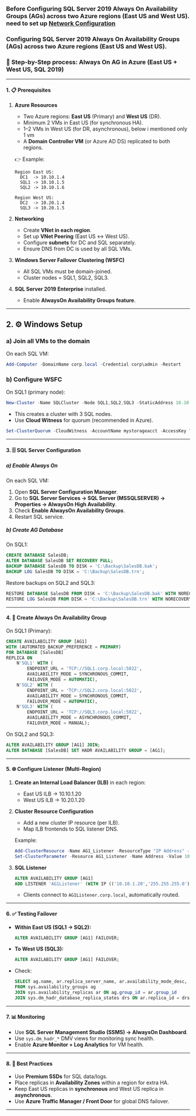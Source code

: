 ### Before Configuring **SQL Server 2019 Always On Availability Groups (AGs)** across **two Azure regions (East US and West US)**. need to set up [Network Configuration](network-setup-for-always.on.md)
### Configuring **SQL Server 2019 Always On Availability Groups (AGs)** across **two Azure regions (East US and West US)**.

### 📘 Step-by-Step process: Always On AG in Azure (East US + West US, SQL 2019)

---

#### 1. 📋 Prerequisites

1. **Azure Resources**

   * Two Azure regions: **East US** (Primary) and **West US** (DR).
   * Minimum 2 VMs in East US (for synchronous HA).
   * 1–2 VMs in West US (for DR, asynchronous), below i mentioned only 1 vm
   * A **Domain Controller VM** (or Azure AD DS) replicated to both regions.

   👉 Example:

   ```
   Region East US:
     DC1  -> 10.10.1.4
     SQL1 -> 10.10.1.5
     SQL2 -> 10.10.1.6

   Region West US:
     DC2  -> 10.20.1.4
     SQL3 -> 10.20.1.5
   ```

2. **Networking**

   * Create **VNet in each region**.
   * Set up **VNet Peering** (East US ↔ West US).
   * Configure **subnets** for DC and SQL separately.
   * Ensure DNS from DC is used by all SQL VMs.

3. **Windows Server Failover Clustering (WSFC)**

   * All SQL VMs must be domain-joined.
   * Cluster nodes = SQL1, SQL2, SQL3.

4. **SQL Server 2019 Enterprise** installed.

   * Enable **AlwaysOn Availability Groups feature**.

---

## 2. ⚙️ Windows Setup

### a) Join all VMs to the domain

On each SQL VM:

```powershell
Add-Computer -DomainName corp.local -Credential corp\admin -Restart
```

### b) Configure WSFC

On SQL1 (primary node):

```powershell
New-Cluster -Name SQLCluster -Node SQL1,SQL2,SQL3 -StaticAddress 10.10.1.10
```

* This creates a cluster with 3 SQL nodes.
* Use **Cloud Witness** for quorum (recommended in Azure).

```powershell
Set-ClusterQuorum -CloudWitness -AccountName mystorageacct -AccessKey "StorageKeyHere"
```

---

#### 3. 🗄️ SQL Server Configuration

##### a) Enable Always On

On each SQL VM:

1. Open **SQL Server Configuration Manager**.
2. Go to **SQL Server Services → SQL Server (MSSQLSERVER) → Properties → AlwaysOn High Availability**.
3. Check **Enable AlwaysOn Availability Groups**.
4. Restart SQL service.

##### b) Create AG Database

On SQL1:

```sql
CREATE DATABASE SalesDB;
ALTER DATABASE SalesDB SET RECOVERY FULL;
BACKUP DATABASE SalesDB TO DISK = 'C:\Backup\SalesDB.bak';
BACKUP LOG SalesDB TO DISK = 'C:\Backup\SalesDB.trn';
```

Restore backups on SQL2 and SQL3:

```sql
RESTORE DATABASE SalesDB FROM DISK = 'C:\Backup\SalesDB.bak' WITH NORECOVERY;
RESTORE LOG SalesDB FROM DISK = 'C:\Backup\SalesDB.trn' WITH NORECOVERY;
```

---

#### 4. 🔄 Create Always On Availability Group

On SQL1 (Primary):

```sql
CREATE AVAILABILITY GROUP [AG1]
WITH (AUTOMATED_BACKUP_PREFERENCE = PRIMARY)
FOR DATABASE [SalesDB]
REPLICA ON 
    N'SQL1' WITH (
        ENDPOINT_URL = 'TCP://SQL1.corp.local:5022', 
        AVAILABILITY_MODE = SYNCHRONOUS_COMMIT, 
        FAILOVER_MODE = AUTOMATIC),
    N'SQL2' WITH (
        ENDPOINT_URL = 'TCP://SQL2.corp.local:5022', 
        AVAILABILITY_MODE = SYNCHRONOUS_COMMIT, 
        FAILOVER_MODE = AUTOMATIC),
    N'SQL3' WITH (
        ENDPOINT_URL = 'TCP://SQL3.corp.local:5022', 
        AVAILABILITY_MODE = ASYNCHRONOUS_COMMIT, 
        FAILOVER_MODE = MANUAL);
```

On SQL2 and SQL3:

```sql
ALTER AVAILABILITY GROUP [AG1] JOIN;
ALTER DATABASE [SalesDB] SET HADR AVAILABILITY GROUP = [AG1];
```

---

#### 5. 🌐 Configure Listener (Multi-Region)

1. **Create an Internal Load Balancer (ILB)** in each region:

   * East US ILB → 10.10.1.20
   * West US ILB → 10.20.1.20

2. **Cluster Resource Configuration**

   * Add a new cluster IP resource (per ILB).
   * Map ILB frontends to SQL listener DNS.

   Example:

   ```powershell
   Add-ClusterResource -Name AG1_Listener -ResourceType "IP Address" -Group "AG1"
   Set-ClusterParameter -Resource AG1_Listener -Name Address -Value 10.10.1.20
   ```

3. **SQL Listener**

   ```sql
   ALTER AVAILABILITY GROUP [AG1]
   ADD LISTENER 'AG1Listener' (WITH IP (('10.10.1.20','255.255.255.0')));
   ```

   * Clients connect to `AG1Listener.corp.local`, automatically routed.

---

#### 6. ✅ Testing Failover

* **Within East US (SQL1 → SQL2):**

  ```sql
  ALTER AVAILABILITY GROUP [AG1] FAILOVER;
  ```

* **To West US (SQL3):**

  ```sql
  ALTER AVAILABILITY GROUP [AG1] FAILOVER;
  ```

* Check:

  ```sql
  SELECT ag.name, ar.replica_server_name, ar.availability_mode_desc, ar.failover_mode_desc, drs.synchronization_state_desc
  FROM sys.availability_groups ag
  JOIN sys.availability_replicas ar ON ag.group_id = ar.group_id
  JOIN sys.dm_hadr_database_replica_states drs ON ar.replica_id = drs.replica_id;
  ```

---

#### 7. 📊 Monitoring

* Use **SQL Server Management Studio (SSMS) → AlwaysOn Dashboard**.
* Use `sys.dm_hadr_*` DMV views for monitoring sync health.
* Enable **Azure Monitor + Log Analytics** for VM health.

---

#### 8. 🎯 Best Practices

* Use **Premium SSDs** for SQL data/logs.
* Place replicas in **Availability Zones** within a region for extra HA.
* Keep East US replicas in **synchronous** and West US replica in **asynchronous**.
* Use **Azure Traffic Manager / Front Door** for global DNS failover.

---

